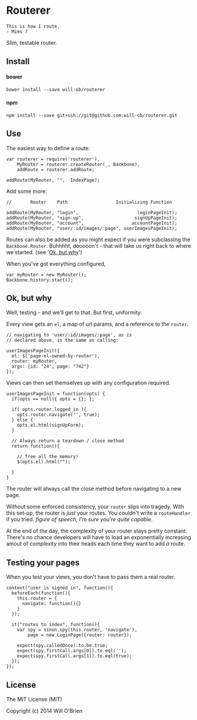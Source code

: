 Routerer
===================

```
This is how I route.
- Mims ?
```

Slim, testable router.

Install
---------

#### bower

```
bower install --save will-ob/routerer
```

#### npm
```
npm install --save git+ssh://git@github.com:will-ob/routerer.git
```

Use
----------

The easiest way to define a route:

```
var routerer = require('routerer'),
    MyRouter = routerer.createRouter(_, Backbone),
    addRoute = routerer.addRoute;

addRoute(MyRouter, "",  IndexPage);

```

Add some more:

```
//       Router    Path                  Initializing Function

addRoute(MyRouter, "login",                      loginPageInit);
addRoute(MyRouter, "sign-up",                   signUpPageInit);
addRoute(MyRouter, "account",                  accountPageInit);
addRoute(MyRouter, "user/:id/images/:page", userImagesPageInit);
```

Routes can also be added as you might expect if you were subclassing the `Backbone.Router`. Buhhhht, dooooon't - that will take us right back to where we started. (see '[Ok, but why](#ok-but-why)')

When you've got everything configured,

```
var myRouter = new MyRouter();
Backbone.history.start();
```

Ok, but why
---------------

Well, testing - and we'll get to that. But first, uniformity:

Every view gets an `el`, a map of url params, and a reference to the `router`.

```
// navigating to 'user/:id/images/:page', as is
// declared above, is the same as calling:

userImagesPageInit({
  el: $('page-el-owned-by-router'),
  router: myRouter,
  args: {id: "24", page: "742"}
});
```
Views can then set themselves up with any configuration required.

```
userImagesPageInit = function(opts) {
  if(opts == null){ opts = {}; };

  if( opts.router.logged_in ){
    opts.router.navigate('', true);
  } else {
    opts.el.html(signUpForm);
  }

  // Always return a teardown / close method
  return function(){

    // free all the memory!
    $(opts.el).html("");

  }
}
```

The router will always call the close method before navigating to a new page.

Without some enforced consistency, your `router` slips into tragedy. With this set-up, the router is _just_ your routes. You couldn't write a `routeHandler` if you tried. _figure of speech, I'm sure you're quite capable._

At the end of the day, the complexity of your router stays pretty constant. There's no chance developers will have to load an exponentially increasing amout of complexity into their heads each time they want to add _a_ route.

Testing your pages
------------------

When you test your views, you don't have to pass them a real router.

```
context("user is signed in", function(){
  beforeEach(function(){
    this.router = {
      navigate: function(){}
    }
  });

  it("routes to index", function(){
    var spy = sinon.spy(this.router, 'navigate'),
        page = new LoginPage({router: router});

    expect(spy.calledOnce).to.be.true;
    expect(spy.firstCall.args[0]).to.eql('');
    expect(spy.firstCall.args[1]).to.eql(true);
  });
});
```


License
--------

The MIT License (MIT)

Copyright (c) 2014 Will O'Brien


